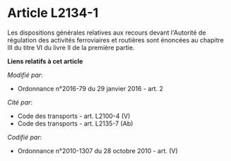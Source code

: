 # Article L2134-1

Les dispositions générales relatives aux recours devant l'Autorité de régulation des activités ferroviaires et routières sont
énoncées au chapitre III du titre VI du livre II de la première partie.

**Liens relatifs à cet article**

_Modifié par_:

  - Ordonnance n°2016-79 du 29 janvier 2016 - art. 2

_Cité par_:

  - Code des transports - art. L2100-4 (V)
  - Code des transports - art. L2135-7 (Ab)

_Codifié par_:

  - Ordonnance n°2010-1307 du 28 octobre 2010 - art. (V)
